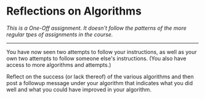 Reflections on Algorithms
=========================

_This is a *One-Off* assignment.  It doesn't follow the patterns of the
more regular tpes of assignments in the course._

---

You have now seen two attempts to follow your instructions, as well
as your own two attempts to follow someone else's instructions.  (You
also have access to more algorithms and attempts.)

Reflect on the success (or lack thereof) of the various algorithms and
then post a followup message under your algorithm that indicates what
you did well and what you could have improved in your algorithm.
